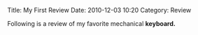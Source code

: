 Title: My First Review
Date: 2010-12-03 10:20
Category: Review

Following is a review of my favorite mechanical **keyboard.**
